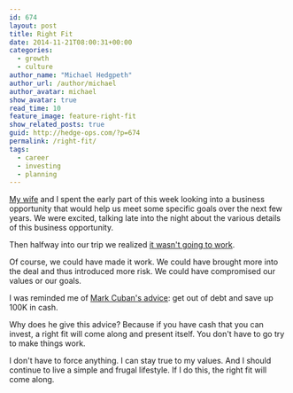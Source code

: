 ```yaml
---
id: 674
layout: post
title: Right Fit
date: 2014-11-21T08:00:31+00:00
categories: 
  - growth
  - culture
author_name: "Michael Hedgpeth"
author_url: /author/michael
author_avatar: michael
show_avatar: true
read_time: 10
feature_image: feature-right-fit
show_related_posts: true 
guid: http://hedge-ops.com/?p=674
permalink: /right-fit/
tags:
  - career
  - investing
  - planning
---
```

[My wife](http://www.anniehedgie.com) and I spent the early part of this week looking into a business opportunity that would help us meet some specific goals over the next few years. We were excited, talking late into the night about the various details of this business opportunity.

Then halfway into our trip we realized [it wasn't going to work](/failure-masquerading-as-success/).<!--more-->

Of course, we could have made it work. We could have brought more into the deal and thus introduced more risk. We could have compromised our values or our goals.

I was reminded me of [Mark Cuban's advice](http://blogmaverick.com/2010/08/25/the-best-investment-advice-you-will-ever-get/): get out of debt and save up 100K in cash.

Why does he give this advice? Because if you have cash that you can invest, a right fit will come along and present itself. You don't have to go try to make things work.

I don't have to force anything. I can stay true to my values. And I should continue to live a simple and frugal lifestyle. If I do this, the right fit will come along.